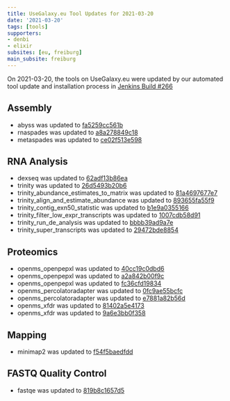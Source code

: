 ```yaml
---
title: UseGalaxy.eu Tool Updates for 2021-03-20
date: '2021-03-20'
tags: [tools]
supporters:
- denbi
- elixir
subsites: [eu, freiburg]
main_subsite: freiburg
---
```


On 2021-03-20, the tools on UseGalaxy.eu were updated by our automated tool update and installation process in [Jenkins Build #266](https://build.galaxyproject.eu/job/usegalaxy-eu/job/install-tools/#266/)


## Assembly

- abyss was updated to [fa5259cc561b](https://toolshed.g2.bx.psu.edu/view/iuc/abyss/fa5259cc561b)
- rnaspades was updated to [a8a278849c18](https://toolshed.g2.bx.psu.edu/view/iuc/rnaspades/a8a278849c18)
- metaspades was updated to [ce02f513e598](https://toolshed.g2.bx.psu.edu/view/nml/metaspades/ce02f513e598)

## RNA Analysis

- dexseq was updated to [62adf13b86ea](https://toolshed.g2.bx.psu.edu/view/iuc/dexseq/62adf13b86ea)
- trinity was updated to [26d5493b20b6](https://toolshed.g2.bx.psu.edu/view/iuc/trinity/26d5493b20b6)
- trinity_abundance_estimates_to_matrix was updated to [81a4697677e7](https://toolshed.g2.bx.psu.edu/view/iuc/trinity_abundance_estimates_to_matrix/81a4697677e7)
- trinity_align_and_estimate_abundance was updated to [893655fa55f9](https://toolshed.g2.bx.psu.edu/view/iuc/trinity_align_and_estimate_abundance/893655fa55f9)
- trinity_contig_exn50_statistic was updated to [b1e9a0355166](https://toolshed.g2.bx.psu.edu/view/iuc/trinity_contig_exn50_statistic/b1e9a0355166)
- trinity_filter_low_expr_transcripts was updated to [1007cdb58d91](https://toolshed.g2.bx.psu.edu/view/iuc/trinity_filter_low_expr_transcripts/1007cdb58d91)
- trinity_run_de_analysis was updated to [bbbb39ad9a7e](https://toolshed.g2.bx.psu.edu/view/iuc/trinity_run_de_analysis/bbbb39ad9a7e)
- trinity_super_transcripts was updated to [29472bde8854](https://toolshed.g2.bx.psu.edu/view/iuc/trinity_super_transcripts/29472bde8854)

## Proteomics

- openms_openpepxl was updated to [40cc19c0dbd6](https://toolshed.g2.bx.psu.edu/view/galaxyp/openms_openpepxl/40cc19c0dbd6)
- openms_openpepxl was updated to [a2a842b00f9c](https://toolshed.g2.bx.psu.edu/view/galaxyp/openms_openpepxl/a2a842b00f9c)
- openms_openpepxl was updated to [fc36cfd19834](https://toolshed.g2.bx.psu.edu/view/galaxyp/openms_openpepxl/fc36cfd19834)
- openms_percolatoradapter was updated to [0fc9ae55bcfc](https://toolshed.g2.bx.psu.edu/view/galaxyp/openms_percolatoradapter/0fc9ae55bcfc)
- openms_percolatoradapter was updated to [e7881a82b56d](https://toolshed.g2.bx.psu.edu/view/galaxyp/openms_percolatoradapter/e7881a82b56d)
- openms_xfdr was updated to [81402a5e4173](https://toolshed.g2.bx.psu.edu/view/galaxyp/openms_xfdr/81402a5e4173)
- openms_xfdr was updated to [9a6e3bb0f358](https://toolshed.g2.bx.psu.edu/view/galaxyp/openms_xfdr/9a6e3bb0f358)

## Mapping

- minimap2 was updated to [f54f5baedfdd](https://toolshed.g2.bx.psu.edu/view/iuc/minimap2/f54f5baedfdd)

## FASTQ Quality Control

- fastqe was updated to [819b8c1657d5](https://toolshed.g2.bx.psu.edu/view/iuc/fastqe/819b8c1657d5)


